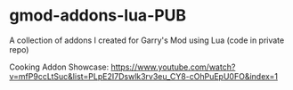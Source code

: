 # gmod-addons-lua-PUB
A collection of addons I created for Garry's Mod using Lua (code in private repo)

Cooking Addon Showcase: https://www.youtube.com/watch?v=mfP9ccLtSuc&list=PLpE2I7Dswlk3rv3eu_CY8-cOhPuEpU0FO&index=1
